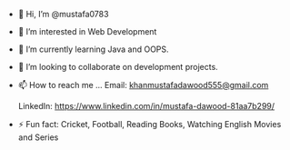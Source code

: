 - 👋 Hi, I’m @mustafa0783
- 👀 I’m interested in Web Development
- 🌱 I’m currently learning Java and OOPS.
- 💞️ I’m looking to collaborate on development projects.
- 📫 How to reach me ...
    Email: khanmustafadawood555@gmail.com

    LinkedIn: https://www.linkedin.com/in/mustafa-dawood-81aa7b299/
  
- ⚡ Fun fact: Cricket, Football, Reading Books, Watching English Movies and Series 

<!---
mustafa0783/mustafa0783 is a ✨ special ✨ repository because its `README.md` (this file) appears on your GitHub profile.
You can click the Preview link to take a look at your changes.
--->
